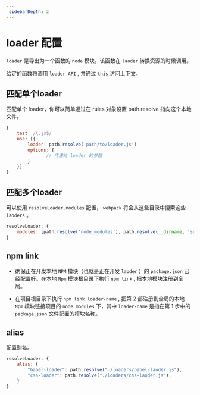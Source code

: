 ```yaml
---
 sidebarDepth: 2
---
```


# loader 配置

`loader` 是导出为一个函数的 `node` 模块。该函数在 `laoder` 转换资源的时候调用。

给定的函数将调用 `loader API` , 并通过 `this` 访问上下文。

## 匹配单个loader


匹配单个 loader，你可以简单通过在 rules 对象设置 path.resolve 指向这个本地文件。

``` js
{
    test: /\.js$/
    use: [{
        loader: path.resolve('path/to/loader.js')
        options: {
               // 传递给 loader 的参数
        }
    }]
}
```

## 匹配多个loader

可以使用 `resolveLoader.modules` 配置， `webpack` 将会从这些目录中搜索这些 `laoders` 。

``` js
resolveLoader: {
    modules: [path.resolve('node_modules'), path.resolve(__dirname, 'src', 'loader')]
}
```

## npm link

* 确保正在开发本地 `NPM` 模块（也就是正在开发 `laoder` ）的 `package.json` 已经配置好。在本地 `Npm` 模块根目录下执行 `npm link` , 把本地模块注册到全局。

* 在项目根目录下执行 `npm link loader-name` , 把第 2 部注册到全局的本地 `Npm` 模块链接项目的 `node_modules` 下，其中 `loader-name` 是指在第 1 步中的 `package.json` 文件配置的模块名称。

## alias

配置别名。

``` js
resolveLoader: {
    alias: {
        "babel-loader": path.resolve("./loaders/babel-laoder.js"),
        "css-loader": path.resolve("./loaders/css-laoder.js"),
    }
}
```

